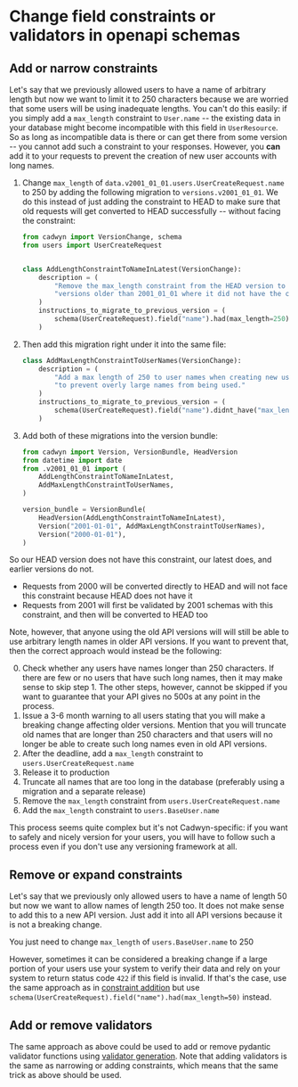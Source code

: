 # Change field constraints or validators in openapi schemas

## Add or narrow constraints

Let's say that we previously allowed users to have a name of arbitrary length but now we want to limit it to 250 characters because we are worried that some users will be using inadequate lengths. You can't do this easily: if you simply add a `max_length` constraint to `User.name` -- the existing data in your database might become incompatible with this field in `UserResource`. So as long as incompatible data is there or can get there from some version -- you cannot add such a constraint to your responses. However, you **can** add it to your requests to prevent the creation of new user accounts with long names.

1. Change `max_length` of `data.v2001_01_01.users.UserCreateRequest.name` to 250 by adding the following migration to `versions.v2001_01_01`. We do this instead of just adding the constraint to HEAD to make sure that old requests will get converted to HEAD successfully -- without facing the constraint:

    ```python
    from cadwyn import VersionChange, schema
    from users import UserCreateRequest


    class AddLengthConstraintToNameInLatest(VersionChange):
        description = (
            "Remove the max_length constraint from the HEAD version to support "
            "versions older than 2001_01_01 where it did not have the constraint."
        )
        instructions_to_migrate_to_previous_version = (
            schema(UserCreateRequest).field("name").had(max_length=250),
        )
    ```

2. Then add this migration right under it into the same file:

    ```python
    class AddMaxLengthConstraintToUserNames(VersionChange):
        description = (
            "Add a max length of 250 to user names when creating new users "
            "to prevent overly large names from being used."
        )
        instructions_to_migrate_to_previous_version = (
            schema(UserCreateRequest).field("name").didnt_have("max_length"),
        )
    ```

3. Add both of these migrations into the version bundle:

    ```python
    from cadwyn import Version, VersionBundle, HeadVersion
    from datetime import date
    from .v2001_01_01 import (
        AddLengthConstraintToNameInLatest,
        AddMaxLengthConstraintToUserNames,
    )

    version_bundle = VersionBundle(
        HeadVersion(AddLengthConstraintToNameInLatest),
        Version("2001-01-01", AddMaxLengthConstraintToUserNames),
        Version("2000-01-01"),
    )
    ```

So our HEAD version does not have this constraint, our latest does, and earlier versions do not.

* Requests from 2000 will be converted directly to HEAD and will not face this constraint because HEAD does not have it
* Requests from 2001 will first be validated by 2001 schemas with this constraint, and then will be converted to HEAD too

Note, however, that anyone using the old API versions will will still be able to use arbitrary length names in older API versions. If you want to prevent that, then the correct approach would instead be the following:

0. Check whether any users have names longer than 250 characters. If there are few or no users that have such long names, then it may make sense to skip step 1. The other steps, however, cannot be skipped if you want to guarantee that your API gives no 500s at any point in the process.
1. Issue a 3-6 month warning to all users stating that you will make a breaking change affecting older versions. Mention that you will truncate old names that are longer than 250 characters and that users will no longer be able to create such long names even in old API versions.
2. After the deadline, add a `max_length` constraint to `users.UserCreateRequest.name`
3. Release it to production
4. Truncate all names that are too long in the database (preferably using a migration and a separate release)
5. Remove the `max_length` constraint from `users.UserCreateRequest.name`
6. Add the `max_length` constraint to `users.BaseUser.name`

This process seems quite complex but it's not Cadwyn-specific: if you want to safely and nicely version for your users, you will have to follow such a process even if you don't use any versioning framework at all.

## Remove or expand constraints

Let's say that we previously only allowed users to have a name of length 50 but now we want to allow names of length 250 too. It does not make sense to add this to a new API version. Just add it into all API versions because it is not a breaking change.

You just need to change `max_length` of `users.BaseUser.name` to 250

However, sometimes it can be considered a breaking change if a large portion of your users use your system to verify their data and rely on your system to return status code `422` if this field is invalid. If that's the case, use the same approach as in [constraint addition](#add-or-narrow-constraints) but use `schema(UserCreateRequest).field("name").had(max_length=50)` instead.

## Add or remove validators

The same approach as above could be used to add or remove pydantic validator functions using [validator generation](../../concepts/schema_migrations.md#add-a-validator-to-the-older-version). Note that adding validators is the same as narrowing or adding constraints, which means that the same trick as above should be used.
